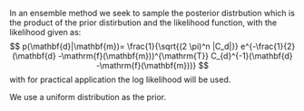 In an ensemble method we seek to sample the posterior distrbution which is the product of the prior distirbution and the likelihood function, with the likelihood given as:
$$
p(\mathbf{d}|\mathbf{m})=  \frac{1}{\sqrt{(2 \pi)^n |C_d|}} e^{-\frac{1}{2} (\mathbf{d} -\mathrm{f}(\mathbf{m}))^{\mathrm{T}} C_{d}^{-1}(\mathbf{d} -\mathrm{f}(\mathbf{m}))} 
$$
with for practical application the log likelihood will be used.

We use a uniform distribution as the prior.
